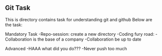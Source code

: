 ## Git Task

This is directory contains task for understanding git and github
Below are the task:

Mandatory Task
-Repo-session: create a new directory 
-Coding fury road:
-Collaboration is the base of a company
-Collaboration be up to date

Advanced
-HAAA what did you do???
-Never push too much
